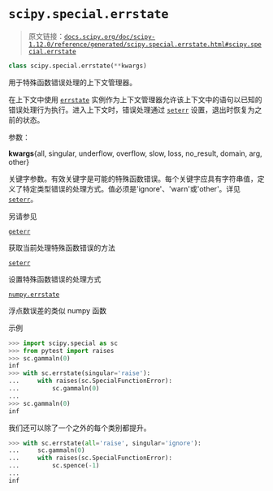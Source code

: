 # `scipy.special.errstate`

> 原文链接：[`docs.scipy.org/doc/scipy-1.12.0/reference/generated/scipy.special.errstate.html#scipy.special.errstate`](https://docs.scipy.org/doc/scipy-1.12.0/reference/generated/scipy.special.errstate.html#scipy.special.errstate)

```py
class scipy.special.errstate(**kwargs)
```

用于特殊函数错误处理的上下文管理器。

在上下文中使用 [`errstate`](https://docs.scipy.org/doc/scipy-1.12.0/reference/generated/scipy.special.errstate.html#scipy.special.errstate "scipy.special.errstate") 实例作为上下文管理器允许该上下文中的语句以已知的错误处理行为执行。进入上下文时，错误处理通过 [`seterr`](https://docs.scipy.org/doc/scipy-1.12.0/reference/generated/scipy.special.seterr.html#scipy.special.seterr "scipy.special.seterr") 设置，退出时恢复为之前的状态。

参数：

**kwargs**{all, singular, underflow, overflow, slow, loss, no_result, domain, arg, other}

关键字参数。有效关键字是可能的特殊函数错误。每个关键字应具有字符串值，定义了特定类型错误的处理方式。值必须是'ignore'、'warn'或'other'。详见 [`seterr`](https://docs.scipy.org/doc/scipy-1.12.0/reference/generated/scipy.special.seterr.html#scipy.special.seterr "scipy.special.seterr")。

另请参见

[`geterr`](https://docs.scipy.org/doc/scipy-1.12.0/reference/generated/scipy.special.geterr.html#scipy.special.geterr "scipy.special.geterr")

获取当前处理特殊函数错误的方法

[`seterr`](https://docs.scipy.org/doc/scipy-1.12.0/reference/generated/scipy.special.seterr.html#scipy.special.seterr "scipy.special.seterr")

设置特殊函数错误的处理方式

[`numpy.errstate`](https://numpy.org/devdocs/reference/generated/numpy.errstate.html#numpy.errstate "(in NumPy v2.0.dev0)")

浮点数误差的类似 numpy 函数

示例

```py
>>> import scipy.special as sc
>>> from pytest import raises
>>> sc.gammaln(0)
inf
>>> with sc.errstate(singular='raise'):
...     with raises(sc.SpecialFunctionError):
...         sc.gammaln(0)
...
>>> sc.gammaln(0)
inf 
```

我们还可以除了一个之外的每个类别都提升。

```py
>>> with sc.errstate(all='raise', singular='ignore'):
...     sc.gammaln(0)
...     with raises(sc.SpecialFunctionError):
...         sc.spence(-1)
...
inf 
```
